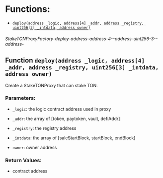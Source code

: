 # Functions:

- [`deploy(address _logic, address[4] _addr, address _registry, uint256[3] _intdata, address owner)`](#StakeTONProxyFactory-deploy-address-address-4--address-uint256-3--address-)

###### StakeTONProxyFactory-deploy-address-address-4--address-uint256-3--address-

## Function `deploy(address _logic, address[4] _addr, address _registry, uint256[3] _intdata, address owner)`

Create a StakeTONProxy that can stake TON.

### Parameters:

- `_logic`: the logic contract address used in proxy

- `_addr`: the array of [token, paytoken, vault, defiAddr]

- `_registry`: the registry address

- `_intdata`: the array of [saleStartBlock, startBlock, endBlock]

- `owner`:  owner address

### Return Values:

- contract address
